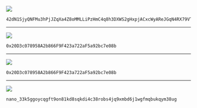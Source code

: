 ![](https://img.shields.io/badge/monero-FF6600?style=for-the-badge&logo=monero&logoColor=white)
```
42dN1SjyQNFMu3hPjJZqXa4Z8oMMLLiPzHmC4q8h3DXWS2gHxpjACxcWyAReJGqN4RX79VTE8pEn6SVxgjCJTXhg5ECB9Qe
```

---

![](https://img.shields.io/badge/Ethereum-3C3C3D?style=for-the-badge&logo=Ethereum&logoColor=white)
```
0x20D3c078958A2b866F9F423a722aF5a92bc7e08b
```

---

![](https://img.shields.io/badge/BSC-F0B90B?style=for-the-badge&logo=Binance&logoColor=white)
```
0x20D3c078958A2b866F9F423a722aF5a92bc7e08b
```

---

![](https://img.shields.io/badge/NANO-4A90E2?style=for-the-badge&logo=Nano&logoColor=white)
```
nano_33k5ggoycqgft9on81kd8sqkdi4c38robs4jq9xmbd6j1wgfmqbukqym38ug
```
